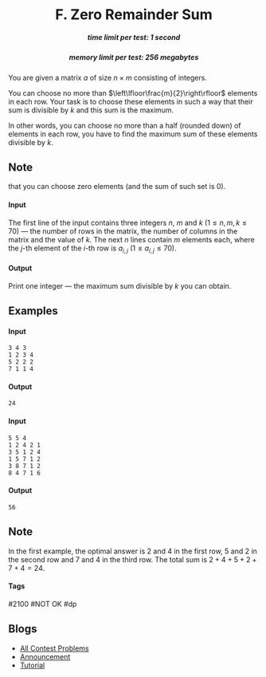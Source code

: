 <h1 style='text-align: center;'> F. Zero Remainder Sum </h1>

<h5 style='text-align: center;'>time limit per test: 1 second</h5>
<h5 style='text-align: center;'>memory limit per test: 256 megabytes</h5>

You are given a matrix $a$ of size $n \times m$ consisting of integers.

You can choose no more than $\left\lfloor\frac{m}{2}\right\rfloor$ elements in each row. Your task is to choose these elements in such a way that their sum is divisible by $k$ and this sum is the maximum.

In other words, you can choose no more than a half (rounded down) of elements in each row, you have to find the maximum sum of these elements divisible by $k$.

## Note

 that you can choose zero elements (and the sum of such set is $0$).

#### Input

The first line of the input contains three integers $n$, $m$ and $k$ ($1 \le n, m, k \le 70$) — the number of rows in the matrix, the number of columns in the matrix and the value of $k$. The next $n$ lines contain $m$ elements each, where the $j$-th element of the $i$-th row is $a_{i, j}$ ($1 \le a_{i, j} \le 70$).

#### Output

Print one integer — the maximum sum divisible by $k$ you can obtain.

## Examples

#### Input


```text
3 4 3
1 2 3 4
5 2 2 2
7 1 1 4
```
#### Output


```text
24
```
#### Input


```text
5 5 4
1 2 4 2 1
3 5 1 2 4
1 5 7 1 2
3 8 7 1 2
8 4 7 1 6
```
#### Output


```text
56
```
## Note

In the first example, the optimal answer is $2$ and $4$ in the first row, $5$ and $2$ in the second row and $7$ and $4$ in the third row. The total sum is $2 + 4 + 5 + 2 + 7 + 4 = 24$.



#### Tags 

#2100 #NOT OK #dp 

## Blogs
- [All Contest Problems](../Codeforces_Round_677_(Div._3).md)
- [Announcement](../blogs/Announcement.md)
- [Tutorial](../blogs/Tutorial.md)
